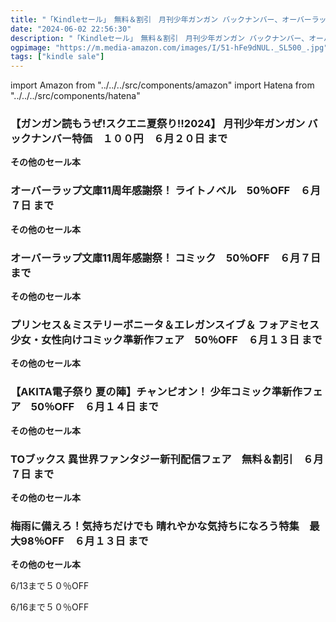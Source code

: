 ```yaml
---
title: "「Kindleセール」　無料＆割引　月刊少年ガンガン バックナンバー、オーバーラップ文庫、ガルドコミックス、ボニータ・コミックス、プリンセス・コミックス、チャンピオン・コミックス、TOブックス"
date: "2024-06-02 22:56:30"
description: "「Kindleセール」　無料＆割引　月刊少年ガンガン バックナンバー、オーバーラップ文庫、ガルドコミックス、ボニータ・コミックス、プリンセス・コミックス、チャンピオン・コミックス、TOブックス"
ogpimage: "https://m.media-amazon.com/images/I/51-hFe9dNUL._SL500_.jpg"
tags: ["kindle sale"]
---
```

import Amazon from "../../../src/components/amazon"
import Hatena from "../../../src/components/hatena"





### 【ガンガン読もうぜ!スクエニ夏祭り!!2024】 月刊少年ガンガン バックナンバー特価　１００円　６月２０日 まで


<Amazon asin="B0CV41DVJC" />



<Amazon asin="B06Y2CN3FL" />


**その他のセール本**

<Hatena src="https://kyukyunyorituryo.github.io/kindle_sale/20240620s41567/" title=""/>

### オーバーラップ文庫11周年感謝祭！ ライトノベル　50％OFF　６月７日 まで


<Amazon asin="B0B92R428F" />



<Amazon asin="B09BZ7J8RX" />



<Amazon asin="B0BXSFDW6M" />


**その他のセール本**

<Hatena src="https://kyukyunyorituryo.github.io/kindle_sale/20240607s41463light/" title=""/>

### オーバーラップ文庫11周年感謝祭！ コミック　50％OFF　６月７日 まで


<Amazon asin="B0CMSYRMCX" />



<Amazon asin="B086X4TR38" />



<Amazon asin="B08N61NL6C" />


**その他のセール本**

<Hatena src="https://kyukyunyorituryo.github.io/kindle_sale/20240607s41463manga/" title=""/>

### プリンセス＆ミステリーボニータ＆エレガンスイブ＆ フォアミセス　少女・女性向けコミック準新作フェア　50％OFF　６月１３日 まで

<Amazon asin="B0C4L4W6V8" />


<Amazon asin="B0C4L4ZRHY" />


<Amazon asin="B0BXL51MCM" />


**その他のセール本**

<Hatena src="https://kyukyunyorituryo.github.io/kindle_sale/20240613s41635/" title=""/>

### 【AKITA電子祭り 夏の陣】チャンピオン！ 少年コミック準新作フェア　50％OFF　６月１４日 まで

<Amazon asin="B0CM39K3J1" />


<Amazon asin="B0CM38YXXL" />


<Amazon asin="B0CKZ2M9KT" />


**その他のセール本**

<Hatena src="https://kyukyunyorituryo.github.io/kindle_sale/20240614s41634/" title=""/>

### TOブックス 異世界ファンタジー新刊配信フェア　無料＆割引　６月７日 まで

<Amazon asin="B0CKHL1NNP" />


<Amazon asin="B0C9HPPLGB" />


<Amazon asin="B0978VC4P9" />


**その他のセール本**

<Hatena src="https://kyukyunyorituryo.github.io/kindle_sale/20240607s41524/" title=""/>

### 梅雨に備えろ！気持ちだけでも 晴れやかな気持ちになろう特集　最大98％OFF　６月１３日 まで

<Amazon asin="B07V6PRPDG" />


<Amazon asin="B0C9T8TMZ4" />


<Amazon asin="B07JCMTP14" />


**その他のセール本**

<Hatena src="https://kyukyunyorituryo.github.io/kindle_sale/20240613s41590/" title=""/>

6/13まで５０％OFF

<Amazon asin="B076DZD4TJ" />

<Amazon asin="B082HHNHCZ" />

<Amazon asin="B00L0QZ6GG" />

6/16まで５０％OFF

<Amazon asin="B087WT8Z98" />

<Amazon asin="B08C27SHGX" />

<Amazon asin="B00JK8L69C" />

